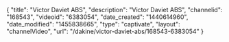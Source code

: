 {
    "title": "Victor Daviet ABS",
    "description": "Victor Daviet ABS",
    "channelid": "168543",
    "videoid": "6383054",
    "date_created": "1440614960",
    "date_modified": "1455838665",
    "type": "captivate",
    "layout": "channelVideo",
    "url": "\/dakine\/victor-daviet-abs\/168543-6383054"
}